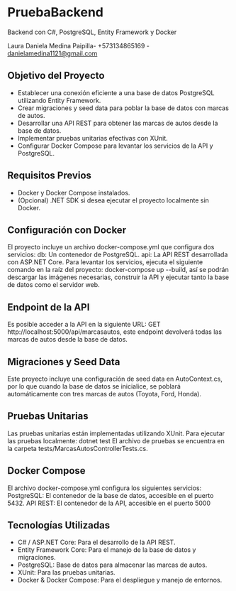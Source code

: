 # PruebaBackend
Backend con C#, PostgreSQL, Entity Framework y Docker

Laura Daniela Medina Paipilla- +573134865169 - danielamedina1121@gmail.com

## Objetivo del Proyecto
- Establecer una conexión eficiente a una base de datos PostgreSQL utilizando Entity Framework.
- Crear migraciones y seed data para poblar la base de datos con marcas de autos.
- Desarrollar una API REST para obtener las marcas de autos desde la base de datos.
- Implementar pruebas unitarias efectivas con XUnit.
- Configurar Docker Compose para levantar los servicios de la API y PostgreSQL.

## Requisitos Previos

- Docker y Docker Compose instalados.
- (Opcional) .NET SDK si desea ejecutar el proyecto localmente sin Docker.
   
## Configuración con Docker
El proyecto incluye un archivo docker-compose.yml que configura dos servicios:
db: Un contenedor de PostgreSQL.
api: La API REST desarrollada con ASP.NET Core.
Para levantar los servicios, ejecuta el siguiente comando en la raíz del proyecto: docker-compose up --build, así se podrán descargar las imágenes necesarias, construir la API y ejecutar tanto la base de datos como el servidor web.

## Endpoint de la API
Es posible acceder a la API en la siguiente URL: GET http://localhost:5000/api/marcasautos, este endpoint devolverá todas las marcas de autos desde la base de datos.

## Migraciones y Seed Data
Este proyecto incluye una configuración de seed data en AutoContext.cs, por lo que cuando la base de datos se inicialice, se poblará automáticamente con tres marcas de autos (Toyota, Ford, Honda).

## Pruebas Unitarias
Las pruebas unitarias están implementadas utilizando XUnit. Para ejecutar las pruebas localmente: dotnet test
El archivo de pruebas se encuentra en la carpeta tests/MarcasAutosControllerTests.cs.

## Docker Compose
El archivo docker-compose.yml configura los siguientes servicios:
PostgreSQL: El contenedor de la base de datos, accesible en el puerto 5432.
API REST: El contenedor de la API, accesible en el puerto 5000



## Tecnologías Utilizadas
- C# / ASP.NET Core: Para el desarrollo de la API REST.
- Entity Framework Core: Para el manejo de la base de datos y migraciones.
- PostgreSQL: Base de datos para almacenar las marcas de autos.
- XUnit: Para las pruebas unitarias.
- Docker & Docker Compose: Para el despliegue y manejo de entornos.




